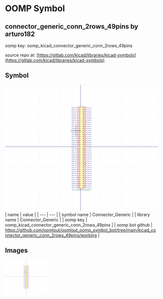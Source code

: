 # OOMP Symbol  
## connector_generic_conn_2rows_49pins  by arturo182  
  
oomp key: oomp_kicad_connector_generic_conn_2rows_49pins  
  
source repo at: [https://gitlab.com/kicad/libraries/kicad-symbols](https://gitlab.com/kicad/libraries/kicad-symbols)  
## Symbol  
  
[![working.png](working_600.png)](working.png)  
| name | value | 
| --- | --- | 
| symbol name | Connector_Generic | 
| library name | Connector_Generic | 
| oomp key | oomp_kicad_connector_generic_conn_2rows_49pins | 
| oomp bot github | https://github.com/oomlout/oomlout_oomp_symbol_bot/tree/main/kicad_connector_generic_conn_2rows_49pins/working | 
## Images  
  
[![working.png](working_140.png)](working.png)  
